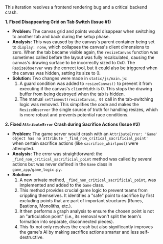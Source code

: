 This iteration resolves a frontend rendering bug and a critical backend crash.

**1. Fixed Disappearing Grid on Tab Switch (Issue #1)**
- **Problem:** The canvas grid and points would disappear when switching to another tab and back during the setup phase.
- **Analysis:** This was caused by the canvas's parent container being set to `display: none`, which collapses the canvas's client dimensions to zero. When the tab became visible again, the `resizeCanvas` function was sometimes called before the layout was fully recalculated, causing the canvas's drawing surface to be incorrectly sized to 0x0. The `ResizeObserver` was the correct tool, but it could also be triggered when the canvas was hidden, setting its size to 0.
- **Solution:** Two changes were made in `static/js/main.js`:
    1.  A guard condition was added to `resizeCanvas()` to prevent it from executing if the canvas's `clientWidth` is 0. This stops the drawing buffer from being destroyed when the tab is hidden.
    2.  The manual `setTimeout(resizeCanvas, 0)` call in the tab-switching logic was removed. This simplifies the code and makes the `ResizeObserver` the single source of truth for handling resizes, which is more robust and prevents potential race conditions.

**2. Fixed `AttributeError` Crash during Sacrifice Actions (Issue #2)**
- **Problem:** The game server would crash with an `AttributeError: 'Game' object has no attribute '_find_non_critical_sacrificial_point'` when certain sacrifice actions (like `sacrifice_whirlpool`) were attempted.
- **Analysis:** The error was straightforward: the `_find_non_critical_sacrificial_point` method was called by several actions but was never defined in the `Game` class in `game_app/game_logic.py`.
- **Solution:**
    1.  A new private method, `_find_non_critical_sacrificial_point`, was implemented and added to the `Game` class.
    2.  This method provides crucial game logic to prevent teams from crippling themselves. It identifies a "safe" point to sacrifice by first excluding points that are part of important structures (Runes, Bastions, Monoliths, etc.).
    3.  It then performs a graph analysis to ensure the chosen point is not an "articulation point" (i.e., its removal won't split the team's formation into separate, disconnected pieces).
    4.  This fix not only resolves the crash but also significantly improves the game's AI by making sacrifice actions smarter and less self-destructive.